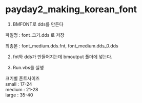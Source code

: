 # payday2_making_korean_font

1. BMFONT로 dds를 만든다


파일명 : font_크기.dds 로 저장


최종본 : font_medium.dds.fnt, font_medium.dds_0.dds



2. fnt와 dds가 만들어지는데 bmoutput 폴더에 넣는다.


3. Run.vbs를 실행




크기별 폰트사이즈<br>
small : 17-24<br>
medium : 21-28<br>
large : 35-40<br>
